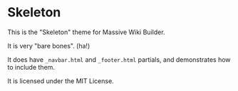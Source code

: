 # Skeleton

This is the "Skeleton" theme for Massive Wiki Builder.

It is very "bare bones". (ha!)

It does have `_navbar.html` and `_footer.html` partials, and demonstrates how to include them.

It is licensed under the MIT License.
